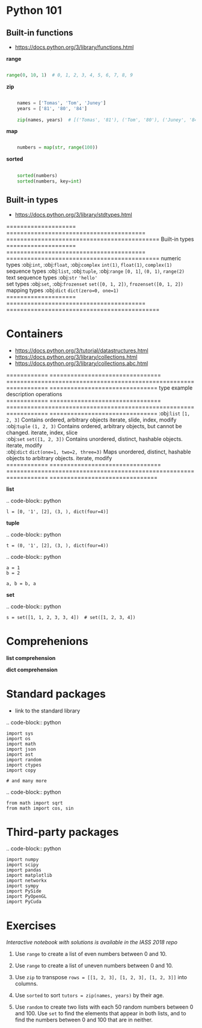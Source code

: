 # Python 101


## Built-in functions

* https://docs.python.org/3/library/functions.html

**range**

```python

range(0, 10, 1)  # 0, 1, 2, 3, 4, 5, 6, 7, 8, 9

```

**zip**

```python

    names = ['Tomas', 'Tom', 'Juney']
    years = ['81', '80', '84']
    
    zip(names, years)  # [('Tomas', '81'), ('Tom', '80'), ('Juney', '84')]
```

**map**

```python

    numbers = map(str, range(100))
```

**sorted**

```python
    
    sorted(numbers)
    sorted(numbers, key=int)
```

## Built-in types

* https://docs.python.org/3/library/stdtypes.html

==================== ======================================== ============================================
Built-in types                                                      
==================== ======================================== ============================================
numeric types        :obj:`int`, :obj:`float`, :obj:`complex` ``int(1)``, ``float(1)``, ``complex(1)``       
sequence types       :obj:`list`, :obj:`tuple`, :obj:`range`  ``[0, 1]``, ``(0, 1)``, ``range(2)``           
text sequence types  :obj:`str`                               ``'hello'``                                
set types            :obj:`set`, :obj:`frozenset`             ``set([0, 1, 2])``, ``frozenset([0, 1, 2])`` 
mapping types        :obj:`dict`                              ``dict(zero=0, one=1)``                    
==================== ======================================== ============================================


Containers
==========

* https://docs.python.org/3/tutorial/datastructures.html
* https://docs.python.org/3/library/collections.html
* https://docs.python.org/3/library/collections.abc.html

============ ================================ ================================================================== ===============================
type         example                          description                                                        operations                    
============ ================================ ================================================================== ===============================
:obj:`list`   ``[1, 2, 3]``                   Contains ordered, arbitrary objects                                iterate, slide, index, modify 
:obj:`tuple`  ``(1, 2, 3)``                   Contains ordered, arbitrary objects, but cannot be changed.        iterate, index, slice         
:obj:`set`    ``set([1, 2, 3])``              Contains unordered, distinct, hashable objects.                    iterate, modify               
:obj:`dict`   ``dict(one=1, two=2, three=3)`` Maps unordered, distinct, hashable objects to arbitrary objects.   iterate, modify               
============ ================================ ================================================================== ===============================


**list**

.. code-block:: python
    
    l = [0, '1', [2], (3, ), dict(four=4)]

**tuple**

.. code-block:: python

    t = (0, '1', [2], (3, ), dict(four=4))

.. code-block:: python

    a = 1
    b = 2

    a, b = b, a

**set**

.. code-block:: python

    s = set([1, 1, 2, 3, 3, 4])  # set([1, 2, 3, 4])


Comprehenions
=============

**list comprehension**

**dict comprehension**


Standard packages
=================

* link to the standard library

.. code-block:: python

    import sys
    import os
    import math
    import json
    import ast
    import random
    import ctypes
    import copy

    # and many more

.. code-block:: python

    from math import sqrt
    from math import cos, sin


Third-party packages
====================

.. code-block:: python

    import numpy
    import scipy
    import pandas
    import matplotlib
    import networkx
    import sympy
    import PySide
    import PyOpenGL
    import PyCuda


Exercises
=========

*Interactive notebook with solutions is available in the IASS 2018 repo*

1. Use ``range`` to create a list of even numbers between 0 and 10.
2. Use ``range`` to create a list of uneven numbers between 0 and 10.
3. Use ``zip`` to transpose ``rows = [[1, 2, 3], [1, 2, 3], [1, 2, 3]]`` into columns.
4. Use ``sorted`` to sort ``tutors = zip(names, years)`` by their age.

5. Use ``random`` to create two lists with each 50 random numbers between 0 and 100.
   Use ``set`` to find the elements that appear in both lists, and to find the numbers between 0 and 100 that are in neither.
